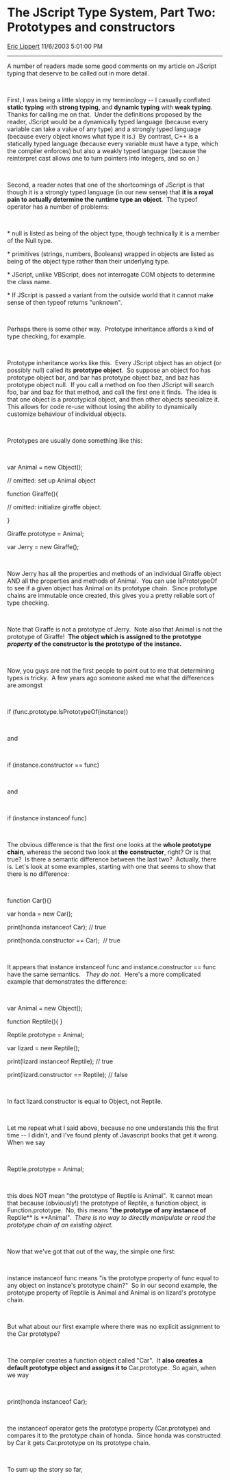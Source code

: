 # The JScript Type System, Part Two: Prototypes and constructors

[Eric Lippert](https://social.msdn.microsoft.com/profile/Eric%20Lippert) 11/6/2003 5:01:00 PM

-----

A number of readers made some good comments on my article on JScript typing that deserve to be called out in more detail.

 

First, I was being a little sloppy in my terminology -- I casually conflated **static typing** with **strong typing**, and **dynamic typing** with **weak typing**.  Thanks for calling me on that.  Under the definitions proposed by the reader, JScript would be a dynamically typed language (because every variable can take a value of any type) and a strongly typed language (because every object knows what type it is.)  By contrast, C++ is a statically typed language (because every variable must have a type, which the compiler enforces) but also a weakly typed language (because the reinterpret cast allows one to turn pointers into integers, and so on.)

 

Second, a reader notes that one of the shortcomings of JScript is that though it is a strongly typed language (in our new sense) that **it is a royal pain to actually determine the runtime type an object**.  The typeof operator has a number of problems:

 

\* null is listed as being of the object type, though technically it is a member of the Null type. 

\* primitives (strings, numbers, Booleans) wrapped in objects are listed as being of the object type rather than their underlying type.

\* JScript, unlike VBScript, does not interrogate COM objects to determine the class name.

\* If JScript is passed a variant from the outside world that it cannot make sense of then typeof returns "unknown".

 

Perhaps there is some other way.  Prototype inheritance affords a kind of type checking, for example.

 

Prototype inheritance works like this.  Every JScript object has an object (or possibly null) called its **prototype object**.  So suppose an object foo has prototype object bar, and bar has prototype object baz, and baz has prototype object null.  If you call a method on foo then JScript will search foo, bar and baz for that method, and call the first one it finds.  The idea is that one object is a prototypical object, and then other objects specialize it.  This allows for code re-use without losing the ability to dynamically customize behaviour of individual objects.

 

Prototypes are usually done something like this:

 

var Animal = new Object(); 

// omitted: set up Animal object 

function Giraffe(){ 

// omitted: initialize giraffe object. 

} 

Giraffe.prototype = Animal; 

var Jerry = new Giraffe(); 

 

Now Jerry has all the properties and methods of an individual Giraffe object AND all the properties and methods of Animal.  You can use IsPrototypeOf to see if a given object has Animal on its prototype chain.  Since prototype chains are immutable once created, this gives you a pretty reliable sort of type checking.  

 

Note that Giraffe is not a prototype of Jerry.  Note also that Animal is not the prototype of Giraffe\!  **The object which is assigned to the** **prototype *property* of the constructor is the prototype of the instance.**

  

Now, you guys are not the first people to point out to me that determining types is tricky.  A few years ago someone asked me what the differences are amongst 

 

if (func.prototype.IsPrototypeOf(instance))

 

and

 

if (instance.constructor == func)

 

and 

 

if (instance instanceof func)

 

The obvious difference is that the first one looks at the **whole prototype chain**, whereas the second two look at **the** **constructor**, right? Or is that true?  Is there a semantic difference between the last two?  Actually, there is. Let's look at some examples, starting with one that seems to show that there is no difference: 

 

function Car(){}

var honda = new Car();

print(honda instanceof Car); // true

print(honda.constructor == Car);  // true

 

It appears that instance instanceof func and instance.constructor == func have the same semantics.   *They do not.*  Here's a more complicated example that demonstrates the difference:

 

var Animal = new Object();

function Reptile(){ }

Reptile.prototype = Animal;

var lizard = new Reptile();

print(lizard instanceof Reptile); // true

print(lizard.constructor == Reptile); // false

 

In fact lizard.constructor is equal to Object, not Reptile.

 

Let me repeat what I said above, because no one understands this the first time -- I didn't, and I've found plenty of Javascript books that get it wrong.  When we say

 

Reptile.prototype = Animal;

 

this does NOT mean "the prototype of Reptile is Animal".  It cannot mean that because (obviously\!) the prototype of Reptile, a function object, is Function.prototype.  No, this means "**the prototype of any instance of** Reptile** is **Animal".  *There is no way to directly manipulate or read the prototype chain of an existing object.*

 

Now that we've got that out of the way, the simple one first:

 

instance instanceof func means "is the prototype property of func equal to any object on instance's prototype chain?"  So in our second example, the prototype property of Reptile is Animal and Animal is on lizard's prototype chain.  

 

But what about our first example where there was no explicit assignment to the Car prototype?

 

The compiler creates a function object called "Car".  It **also creates a default prototype object and assigns it to** Car.prototype.  So again, when we way 

 

print(honda instanceof Car);

 

the instanceof operator gets the prototype property (Car.prototype) and compares it to the prototype chain of honda.  Since honda was constructed by Car it gets Car.prototype on its prototype chain.

 

To sum up the story so far,

